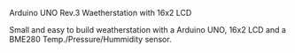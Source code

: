 Arduino UNO Rev.3 Waetherstation with 16x2 LCD

Small and easy to build weatherstation with a Arduino UNO, 16x2 LCD and a BME280 Temp./Pressure/Hummidity sensor.
